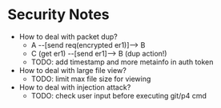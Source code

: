 # Security Notes

- How to deal with packet dup?
  - A --[send req(encrypted er1)]--> B
  - C (get er1) --[send er1]--> B (dup action!)
  - TODO: add timestamp and more metainfo in auth token
- How to deal with large file view?
  - TODO: limit max file size for viewing
- How to deal with injection attack?
  - TODO: check user input before executing git/p4 cmd
